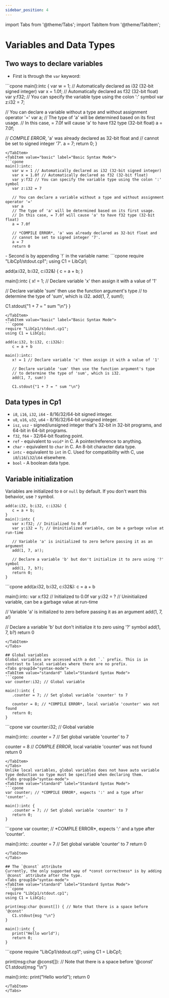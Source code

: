 ```yaml
---
sidebar_position: 4
---
```


import Tabs from '@theme/Tabs';
import TabItem from '@theme/TabItem';

# Variables and Data Types

## Two ways to declare variables
- First is through the `var` keyword:
<Tabs groupId="syntax-mode">
<TabItem value="standard" label="Standard Syntax Mode">
```cpone
main():intc {
   var w = 1; // Automatically declared as i32 (32-bit signed integer)
   var x = 1.0f; // Automatically declared as f32 (32-bit float)
   var y:f32; // You can specify the variable type using the colon ':' symbol
   var z:i32 = 7;

   // You can declare a variable without a type and without assignment operator '='
   var a;
   // The type of 'a' will be determined based on its first usage.
   // In this case, = 7.0f will cause 'a' to have f32 type (32-bit float)
   a = 7.0f;

   // *COMPILE ERROR*, 'a' was already declared as 32-bit float and
   // cannot be set to signed integer '7'.
   a = 7;
   return 0;
}
```
</TabItem>
<TabItem value="basic" label="Basic Syntax Mode">
```cpone
main():intc:
   var w = 1 // Automatically declared as i32 (32-bit signed integer)
   var x = 1.0f // Automatically declared as f32 (32-bit float)
   var y:f32 // You can specify the variable type using the colon ':' symbol
   var z:i32 = 7

   // You can declare a variable without a type and without assignment operator '='
   var a
   // The type of 'a' will be determined based on its first usage.
   // In this case, = 7.0f will cause 'a' to have f32 type (32-bit float)
   a = 7.0f

   // *COMPILE ERROR*, 'a' was already declared as 32-bit float and
   // cannot be set to signed integer '7'.
   a = 7
   return 0
```
</TabItem>
</Tabs>
- Second is by appending `!` in the variable name:
<Tabs groupId="syntax-mode">
<TabItem value="standard" label="Standard Syntax Mode">
```cpone
require "LibCp1/stdout.cp1";
using C1 = LibCp1;

add(a:i32, b:i32, c:i32&) {
   c = a + b;
}

main():intc {
   x! = 1; // Declare variable 'x' then assign it with a value of '1'

   // Declare variable 'sum' then use the function argument's type
   // to determine the type of 'sum', which is i32.
   add(1, 7, sum!);

   C1.stdout{"1 + 7 = " sum "\n"}
}
```
</TabItem>
<TabItem value="basic" label="Basic Syntax Mode">
```cpone
require "LibCp1/stdout.cp1";
using C1 = LibCp1;

add(a:i32, b:i32, c:i32&):
   c = a + b

main():intc:
   x! = 1 // Declare variable 'x' then assign it with a value of '1'

   // Declare variable 'sum' then use the function argument's type
   // to determine the type of 'sum', which is i32.
   add(1, 7, sum!)

   C1.stdout{"1 + 7 = " sum "\n"}
```
</TabItem>
</Tabs>

## Data types in Cp1
- `i8`, `i16`, `i32`, `i64` - 8/16/32/64-bit signed integer.
- `u8`, `u16`, `u32`, `u64` - 8/16/32/64-bit unsigned integer.
- `isz`, `usz` - signed/unsigned integer that's 32-bit in 32-bit programs, and 64-bit in 64-bit programs.
- `f32`, `f64` - 32/64-bit floating point.
- `ref` - equivalent to `void*` in C. A pointer/reference to anything.
- `char` - equivalent to `char` in C. An 8-bit character data type.
- `intc` - equivalent to `int` in C. Used for compatibility with C, use `i8`/`i16`/`i32`/`i64` elsewhere.
- `bool` - A boolean data type.

## Variable initialization
Variables are initialized to `0` or `null` by default. If you don't want this behavior, use `?` symbol.
<Tabs groupId="syntax-mode">
<TabItem value="standard" label="Standard Syntax Mode">
```cpone
add(a:i32, b:i32, c:i32&) {
   c = a + b;
}
main():intc {
   var x:f32; // Initialized to 0.0f
   var y:i32 = ?; // Uninitialized variable, can be a garbage value at run-time

   // Variable 'a' is initialized to zero before passing it as an argument
   add(1, 7, a!);

   // Declare a variable 'b' but don't initialize it to zero using '?' symbol
   add(1, 7, b?);
   return 0;
}
```
</TabItem>
<TabItem value="basic" label="Basic Syntax Mode">
```cpone
add(a:i32, b:i32, c:i32&):
   c = a + b

main():intc:
   var x:f32 // Initialized to 0.0f
   var y:i32 = ? // Uninitialized variable, can be a garbage value at run-time

   // Variable 'a' is initialized to zero before passing it as an argument
   add(1, 7, a!)

   // Declare a variable 'b' but don't initialize it to zero using '?' symbol
   add(1, 7, b?)
   return 0
```
</TabItem>
</Tabs>

## Global variables
Global variables are accessed with a dot `.` prefix. This is in contrast to local variables where there are no prefix.
<Tabs groupId="syntax-mode">
<TabItem value="standard" label="Standard Syntax Mode">
```cpone
var counter:i32; // Global variable

main():intc {
   .counter = 7; // Set global variable 'counter' to 7

   counter = 8; // *COMPILE ERROR*, local variable 'counter' was not found
   return 0;
}
```
</TabItem>
<TabItem value="basic" label="Basic Syntax Mode">
```cpone
var counter:i32; // Global variable

main():intc:
   .counter = 7 // Set global variable 'counter' to 7

   counter = 8 // *COMPILE ERROR*, local variable 'counter' was not found
   return 0
```
</TabItem>
</Tabs>
Unlike local variables, global variables does not have auto variable type deduction so type must be specified when declaring them.
<Tabs groupId="syntax-mode">
<TabItem value="standard" label="Standard Syntax Mode">
```cpone
var counter; // *COMPILE ERROR*, expects ':' and a type after 'counter'.

main():intc {
   .counter = 7; // Set global variable 'counter' to 7
   return 0;
}
```
</TabItem>
<TabItem value="basic" label="Basic Syntax Mode">
```cpone
var counter; // *COMPILE ERROR*, expects ':' and a type after 'counter'.

main():intc:
   .counter = 7 // Set global variable 'counter' to 7
   return 0
```
</TabItem>
</Tabs>

## The `@const` attribute
Currently, the only supported way of *const correctness* is by adding `@const` attribute after the type.
<Tabs groupId="syntax-mode">
<TabItem value="standard" label="Standard Syntax Mode">
```cpone
require "LibCp1/stdout.cp1";
using C1 = LibCp1;

print(msg:char @const[]) { // Note that there is a space before '@const'
   C1.stdout{msg "\n"}
}

main():intc {
   print("Hello world");
   return 0;
}
```
</TabItem>
<TabItem value="basic" label="Basic Syntax Mode">
```cpone
require "LibCp1/stdout.cp1";
using C1 = LibCp1;

print(msg:char @const[]): // Note that there is a space before '@const'
   C1.stdout{msg "\n"}

main():intc:
   print("Hello world");
   return 0
```
</TabItem>
</Tabs>
